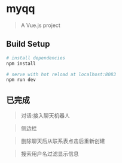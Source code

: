 # myqq

> A Vue.js project

## Build Setup

``` bash
# install dependencies
npm install

# serve with hot reload at localhost:8083
npm run dev


```

## 已完成 ##

> 对话:接入聊天机器人

> 侧边栏

> 删除聊天后从联系表点击后重新创建

> 搜索用户名过滤显示信息

